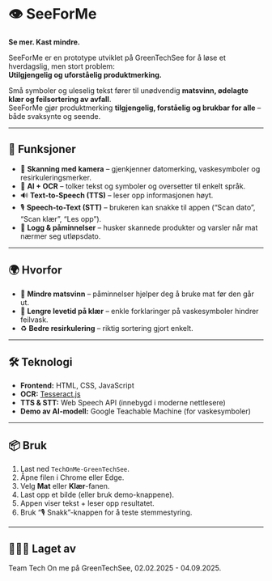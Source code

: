 # 👁️ SeeForMe  

**Se mer. Kast mindre.**  

SeeForMe er en prototype utviklet på GreenTechSee for å løse et hverdagslig, men stort problem:  
**Utilgjengelig og uforståelig produktmerking.**  

Små symboler og uleselig tekst fører til unødvendig **matsvinn, ødelagte klær og feilsortering av avfall**.  
SeeForMe gjør produktmerking **tilgjengelig, forståelig og brukbar for alle** – både svaksynte og seende.  

---

## 🚀 Funksjoner
- 📸 **Skanning med kamera** – gjenkjenner datomerking, vaskesymboler og resirkuleringsmerker.  
- 🧠 **AI + OCR** – tolker tekst og symboler og oversetter til enkelt språk.  
- 🔊 **Text-to-Speech (TTS)** – leser opp informasjonen høyt.  
- 🎙️ **Speech-to-Text (STT)** – brukeren kan snakke til appen (“Scan dato”, “Scan klær”, “Les opp”).  
- 📒 **Logg & påminnelser** – husker skannede produkter og varsler når mat nærmer seg utløpsdato.  

---

## 🌍 Hvorfor
- 🥛 **Mindre matsvinn** – påminnelser hjelper deg å bruke mat før den går ut.  
- 👕 **Lengre levetid på klær** – enkle forklaringer på vaskesymboler hindrer feilvask.  
- ♻️ **Bedre resirkulering** – riktig sortering gjort enkelt.  

---

## 🛠️ Teknologi
- **Frontend:** HTML, CSS, JavaScript  
- **OCR:** [Tesseract.js](https://github.com/naptha/tesseract.js)  
- **TTS & STT:** Web Speech API (innebygd i moderne nettlesere)  
- **Demo av AI-modell:** Google Teachable Machine (for vaskesymboler)  

---

## 📦 Bruk
1. Last ned `TechOnMe-GreenTechSee`.
2. Åpne filen i Chrome eller Edge.  
3. Velg **Mat** eller **Klær**-fanen.  
4. Last opp et bilde (eller bruk demo-knappene).  
5. Appen viser tekst + leser opp resultatet.  
6. Bruk “🎙️ Snakk”-knappen for å teste stemmestyring.  

---

## 🧑‍🤝‍🧑 Laget av
Team Tech On me på GreenTechSee, 02.02.2025 - 04.09.2025.  

